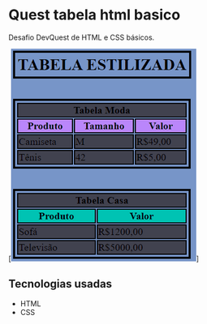 # Quest tabela html basico

Desafio DevQuest de HTML e CSS básicos.

[<img src="./img-readme/Tabela estilizada gif para readme.gif" alt="Imagem tabela">]

## Tecnologias usadas
- HTML
- CSS




